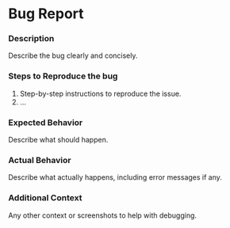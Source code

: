 # Bug Report

### Description
Describe the bug clearly and concisely.

### Steps to Reproduce the bug
1. Step-by-step instructions to reproduce the issue.
2. ...

### Expected Behavior
Describe what should happen.

### Actual Behavior
Describe what actually happens, including error messages if any.

### Additional Context
Any other context or screenshots to help with debugging.